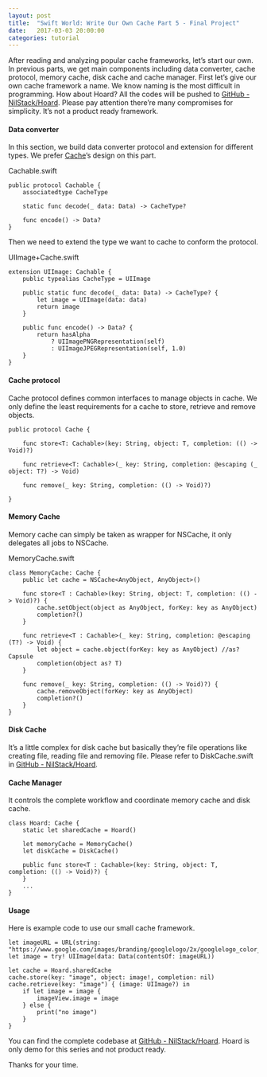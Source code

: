 ```yaml
---
layout: post
title:  "Swift World: Write Our Own Cache Part 5 - Final Project"
date:   2017-03-03 20:00:00
categories: tutorial
---
```


After reading and analyzing popular cache frameworks, let’s start our own. In previous parts, we get main components including data converter, cache protocol, memory cache, disk cache and cache manager. First let’s give our own cache framework a name. We know naming is the most difficult in programming. How about Hoard? All the codes will be pushed to [GitHub - NilStack/Hoard](https://github.com/NilStack/Hoard).  Please pay attention there’re many compromises for simplicity. It’s not a product ready framework.

#### Data converter
In this section, we build data converter protocol and extension for different types. We prefer [Cache](https://github.com/hyperoslo/Cache)’s design on this part.

Cachable.swift

```
public protocol Cachable {
    associatedtype CacheType

    static func decode(_ data: Data) -> CacheType?

    func encode() -> Data?
}
```

Then we need to extend the type we want to cache to conform the protocol.

UIImage+Cache.swift

```
extension UIImage: Cachable {
    public typealias CacheType = UIImage

    public static func decode(_ data: Data) -> CacheType? {
        let image = UIImage(data: data)
        return image
    }

    public func encode() -> Data? {
        return hasAlpha
            ? UIImagePNGRepresentation(self)
            : UIImageJPEGRepresentation(self, 1.0)
    }
}
```

#### Cache protocol

Cache protocol defines common interfaces to manage objects in cache. We only define the least requirements for a cache to store, retrieve and remove objects.

```
public protocol Cache {

    func store<T: Cachable>(key: String, object: T, completion: (() -> Void)?)

    func retrieve<T: Cachable>(_ key: String, completion: @escaping (_ object: T?) -> Void)

    func remove(_ key: String, completion: (() -> Void)?)

}
```

#### Memory Cache

Memory cache can simply be taken as wrapper for NSCache, it only delegates all jobs to NSCache.

MemoryCache.swift

```
class MemoryCache: Cache {
    public let cache = NSCache<AnyObject, AnyObject>()

    func store<T : Cachable>(key: String, object: T, completion: (() -> Void)?) {
        cache.setObject(object as AnyObject, forKey: key as AnyObject)
        completion?()
    }

    func retrieve<T : Cachable>(_ key: String, completion: @escaping (T?) -> Void) {
        let object = cache.object(forKey: key as AnyObject) //as? Capsule
        completion(object as? T)
    }

    func remove(_ key: String, completion: (() -> Void)?) {
        cache.removeObject(forKey: key as AnyObject)
        completion?()
    }
}
```

#### Disk Cache

It’s a little complex for disk cache but basically they’re file operations like creating file, reading file and removing file. Please refer to DiskCache.swift in [GitHub - NilStack/Hoard](https://github.com/NilStack/Hoard).

#### Cache Manager
It controls the complete workflow and coordinate memory cache and disk cache.

```
class Hoard: Cache {
    static let sharedCache = Hoard()

    let memoryCache = MemoryCache()
    let diskCache = DiskCache()

    public func store<T : Cachable>(key: String, object: T, completion: (() -> Void)?) {
    }
    ...
}
```


#### Usage

Here is example code to use our small cache framework.

```
let imageURL = URL(string: "https://www.google.com/images/branding/googlelogo/2x/googlelogo_color_272x92dp.png")!
let image = try! UIImage(data: Data(contentsOf: imageURL))

let cache = Hoard.sharedCache
cache.store(key: "image", object: image!, completion: nil)
cache.retrieve(key: "image") { (image: UIImage?) in
    if let image = image {
        imageView.image = image
    } else {
        print("no image")
    }
}
```

You can find the complete codebase at [GitHub - NilStack/Hoard](https://github.com/NilStack/Hoard). Hoard is only demo for this series and not product ready.

Thanks for your time.
